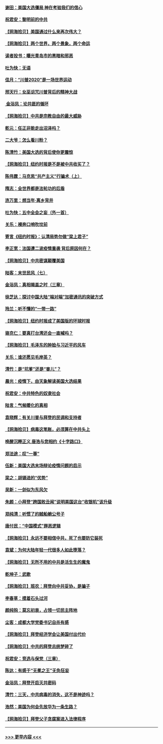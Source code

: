 #### [谢田：美国大选僵局 神在考验我们的信心](../pages/nsc993/n12527932.md?t=11061002) 
#### [祝君安：黎明前的中共](../pages/nsc993/n12524071.md?t=11061002) 
#### [【网海拾贝】美国通过什么来再次伟大？](../pages/nsc993/n12523844.md?t=11061002) 
#### [【网海拾贝】两个世界，两个景象，两个命运](../pages/nsc993/n12521419.md?t=11061002) 
#### [读者投书：曝光青岛市的黑暗和邪恶](../pages/nsc993/n12520988.md?t=11061002) 
#### [吐为快：无语](../pages/nsc993/n12518588.md?t=11061002) 
#### [佳月：“川普2020”是一场世界运动](../pages/nsc993/n12518581.md?t=11061002) 
#### [邢天行：女巫诅咒川普背后的精神大战](../pages/nsc993/n12517257.md?t=11061002) 
#### [ 金浴凤：论共匪的循环](../pages/nsc993/n12517133.md?t=11061002) 
#### [【网海拾贝】中共是宗教自由的最大威胁](../pages/nsc993/n12516879.md?t=11061002) 
#### [乾元：任正非能走出沼泽吗？](../pages/nsc993/n12515831.md?t=11061002) 
#### [二大爷：怎么看川粉？](../pages/nsc993/n12515820.md?t=11061002) 
#### [陈清竹：美国大选的背后使你更震惊](../pages/nsc993/n12515589.md?t=11061002) 
#### [【网海拾贝】纽约时报是不是被中共收买了？](../pages/nsc993/n12515122.md?t=11061002) 
#### [陈伟霆：马克思“共产主义”行骗术（上）](../pages/nsc993/n12510217.md?t=11061002) 
#### [隋志：全世界都是法轮功的后盾](../pages/nsc993/n12510636.md?t=11061002) 
#### [连万里：想当年‧离乡背井](../pages/nsc993/n12510623.md?t=11061002) 
#### [吐为快：五中全会之妄（外一首）](../pages/nsc993/n12510470.md?t=11061002) 
#### [关乐：裸奔口哨吹坟前](../pages/nsc993/n12510403.md?t=11061002) 
#### [寄言《纽约时报》：认清局势勿做“梁上君子”](../pages/nsc993/n12510042.md?t=11061002) 
#### [李正宽：法国遭二波疫情重袭 背后原因何在？](../pages/nsc993/n12509971.md?t=11061002) 
#### [【网海拾贝】中共密谋颠覆美国](../pages/nsc993/n12509816.md?t=11061002) 
#### [陆客：末世民风（七）](../pages/nsc993/n12507822.md?t=11061002) 
#### [金浴凤：真相揭盖之时（三章）](../pages/nsc993/n12507804.md?t=11061002) 
#### [徐芝达：探讨中国大陆“端对端”加密通讯的突破方式](../pages/nsc993/n12507682.md?t=11061002) 
#### [玲兰：听不懂的“一带一路”](../pages/nsc993/n12507669.md?t=11061002) 
#### [【网海拾贝】纽约时报成了美国版的环球时报](../pages/nsc993/n12507053.md?t=11061002) 
#### [骆克仁：要真打台湾还会一直喊吗？](../pages/nsc993/n12506843.md?t=11061002) 
#### [【网海拾贝】毛泽东的肿脸与习近平的风车](../pages/nsc993/n12504537.md?t=11061002) 
#### [关乐：谁还愿见毛岸英？](../pages/nsc993/n12503866.md?t=11061002) 
#### [清竹：是“坑爹”还是“害儿”？](../pages/nsc993/n12503034.md?t=11061002) 
#### [晨光：疫情下，由天象解读美国大选结果](../pages/nsc993/n12502536.md?t=11061002) 
#### [祝君安：中共特色的奴隶社会](../pages/nsc993/n12501529.md?t=11061002) 
#### [陆言：气候暖化的真相](../pages/nsc993/n12501183.md?t=11061002) 
#### [袁晓辉：有关川普与拜登的民调和支持者](../pages/nsc993/n12500433.md?t=11061002) 
#### [【网海拾贝】病毒这笔账，必须算在中共头上](../pages/nsc993/n12500320.md?t=11061002) 
#### [唤醒沉睡正义 唐浩与您相约《十字路口》](../pages/nsc993/n12497980.md?t=11061002) 
#### [郑法途：叹“一尊”](../pages/nsc993/n12498837.md?t=11061002) 
#### [伍新：美国大选末场辩论疫情问题的启示](../pages/nsc993/n12498829.md?t=11061002) 
#### [梁之：胡锡进的“优势”](../pages/nsc993/n12498780.md?t=11061002) 
#### [吴新：一剑似为东风欠](../pages/nsc993/n12498772.md?t=11061002) 
#### [朱颜：小拜登“跨国败丑闻”说明美国这台“收银机”该升级](../pages/nsc993/n12498731.md?t=11061002) 
#### [郑纯清：听惯了的贼船艄公号子](../pages/nsc993/n12498721.md?t=11061002) 
#### [唐付民：“中国模式”罪恶逻辑](../pages/nsc993/n12498310.md?t=11061002) 
#### [【网海拾贝】永远不要相信中共，死了也要防它装死](../pages/nsc993/n12498162.md?t=11061002) 
#### [袁斌：为何大陆年轻一代很多人如此堕落？](../pages/nsc993/n12495696.md?t=11061002) 
#### [【网海拾贝】无所不用的中共是活生生的魔鬼](../pages/nsc993/n12495621.md?t=11061002) 
#### [乾坤子：武歌](../pages/nsc993/n12493391.md?t=11061002) 
#### [【网海拾贝】班农：拜登向中共妥协，是骗子](../pages/nsc993/n12492877.md?t=11061002) 
#### [李春草：摸着石头过河](../pages/nsc993/n12491121.md?t=11061002) 
#### [颜纯钩：莫忘初衷，占领一切民主阵地](../pages/nsc993/n12490965.md?t=11061002) 
#### [尘客：成都大学党委书记自杀有感](../pages/nsc993/n12490950.md?t=11061002) 
#### [【网海拾贝】拜登经济学会让美国付出代价](../pages/nsc993/n12489662.md?t=11061002) 
#### [【网海拾贝】中共的拜登总统梦碎了](../pages/nsc993/n12487896.md?t=11061002) 
#### [祝君安：竞选与保党（三章）](../pages/nsc993/n12487258.md?t=11061002) 
#### [陈达：有感于“无冕之王”无免狂妄](../pages/nsc993/n12485133.md?t=11061002) 
#### [金浴凤：拜登开启灭共密码](../pages/nsc993/n12485125.md?t=11061002) 
#### [清竹：三天，中共病毒的消失，这不是神迹吗？](../pages/nsc993/n12485027.md?t=11061002) 
#### [浩然：美国为何会先放华为一条生路？](../pages/nsc993/n12484997.md?t=11061002) 
#### [【网海拾贝】拜登父子贪腐案进入法律程序](../pages/nsc993/n12484957.md?t=11061002) 

----
#### [ >>> 更早内容 <<< ](../indexes/nsc993-earlier.md)
